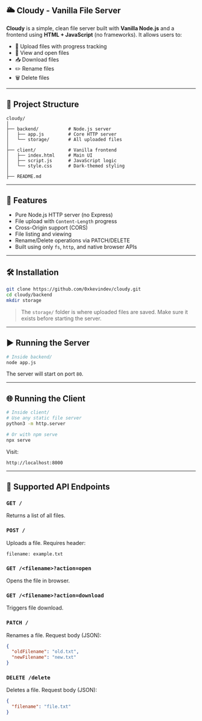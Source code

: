 ## 🌥️ Cloudy - Vanilla File Server

**Cloudy** is a simple, clean file server built with **Vanilla Node.js** and a frontend using **HTML + JavaScript** (no frameworks). It allows users to:

* 📂 Upload files with progress tracking
* 📄 View and open files
* 📥 Download files
* ✏️ Rename files
* 🗑️ Delete files

---

## 📁 Project Structure

```
cloudy/
│
├── backend/           # Node.js server
│   ├── app.js         # Core HTTP server
│   └── storage/       # All uploaded files
│
├── client/            # Vanilla frontend
│   ├── index.html     # Main UI
│   ├── script.js      # JavaScript logic
│   └── style.css      # Dark-themed styling
│
├── README.md
```

---

## 🚀 Features

*  Pure Node.js HTTP server (no Express)
*  File upload with `Content-Length` progress
*  Cross-Origin support (CORS)
*  File listing and viewing
*  Rename/Delete operations via PATCH/DELETE
*  Built using only `fs`, `http`, and native browser APIs

---

## 🛠️ Installation

```bash
git clone https://github.com/0xkevindev/cloudy.git
cd cloudy/backend
mkdir storage
```

> The `storage/` folder is where uploaded files are saved. Make sure it exists before starting the server.

---

## ▶️ Running the Server

```bash
# Inside backend/
node app.js
```

The server will start on port `80`.

---

## 🌐 Running the Client

```bash
# Inside client/
# Use any static file server
python3 -m http.server

# Or with npm serve
npx serve
```

Visit:

```
http://localhost:8000
```

---

## 🧪 Supported API Endpoints

### `GET /`

Returns a list of all files.

### `POST /`

Uploads a file.
Requires header:

```http
filename: example.txt
```

### `GET /<filename>?action=open`

Opens the file in browser.

### `GET /<filename>?action=download`

Triggers file download.

### `PATCH /`

Renames a file.
Request body (JSON):

```json
{
  "oldFilename": "old.txt",
  "newFilename": "new.txt"
}
```

### `DELETE /delete`

Deletes a file.
Request body (JSON):

```json
{
  "filename": "file.txt"
}
```
